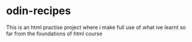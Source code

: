# odin-recipes
This is an html practise project where i make full use of what ive learnt so far from the foundations of html course